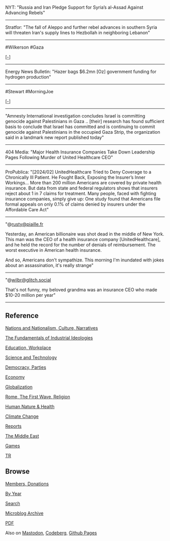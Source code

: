 
NYT: "Russia and Iran Pledge Support for Syria’s al-Assad Against
Advancing Rebels"

---

Stratfor: "The fall of Aleppo and further rebel advances in southern
Syria will threaten Iran's supply lines to Hezbollah in neighboring
Lebanon"

---

\#Wilkerson \#Gaza

[[-]](https://youtu.be/OdU_egbDv8c?t=1863)

---

Energy News Bulletin: "Hazer bags $6.2mn [Oz] government funding for
hydrogen production"

---

\#Stewart \#MorningJoe

[[-]](https://www.youtube.com/embed/HNcmo-K5Xsg?start=627&end=665)

---

"Amnesty International investigation concludes Israel is committing
genocide against Palestinians in Gaza .. [their] research has found
sufficient basis to conclude that Israel has committed and is
continuing to commit genocide against Palestinians in the occupied
Gaza Strip, the organization said in a landmark new report published
today"

---

404 Media: "Major Health Insurance Companies Take Down Leadership
Pages Following Murder of United Healthcare CEO"

---

ProPublica: "[2024/02] UnitedHealthcare Tried to Deny Coverage to a
Chronically Ill Patient. He Fought Back, Exposing the Insurer’s Inner
Workings...  More than 200 million Americans are covered by private
health insurance. But data from state and federal regulators shows
that insurers reject about 1 in 7 claims for treatment. Many people,
faced with fighting insurance companies, simply give up: One study
found that Americans file formal appeals on only 0.1% of claims denied
by insurers under the Affordable Care Act"

---

"@rusty@piaille.fr

Yesterday, an American billionaire was shot dead in the middle of New
York. This man was the CEO of a health insurance company
[UnitedHealthcare], and he held the record for the number of denials
of reimbursement. The worst executive in American health insurance.

And so, Americans don't sympathize. This morning I'm inundated with
jokes about an assassination, it's really strange"

---

"@wilbr@glitch.social

That's not funny, my beloved grandma was an insurance CEO who made
$10-20 million per year"

---

## Reference

[Nations and Nationalism, Culture, Narratives](0119/2013/02/nations-and-nationalism.html)

[The Fundamentals of Industrial Ideologies](0119/2011/04/fundamentals-of-industrial-ideologies.html)

[Education, Workplace](0119/2017/09/education-workplace.html)

[Science and Technology](0119/2018/09/science-technology.html)

[Democracy, Parties](0119/2016/11/democracy.html)

[Economy](2021/01/economy.html)

[Globalization](0119/2018/09/globalization.html)

[Rome, The First Wave, Religion](0119/2017/12/rome.html)

[Human Nature & Health](2020/07/human-nature.html)

[Climate Change](2022/01/climate.html)

[Reports](2021/01/reports.html)

[The Middle East](0119/2019/07/middleeast.html)

[Games](2024/06/games.html)

[TR](../tr/index.html)

## Browse

[Members, Donations](2022/08/members.html)

[By Year](years.html)

[Search](https://muratk5n.github.io/thirdwave/en/search.html)

[Microblog Archive](mbl/index.html)

[PDF](https://www.dropbox.com/scl/fi/8kl0sla1booo83zeb28dn/tw-all.pdf?rlkey=p9r319p8jbzak5du3dasju05y&st=28wknfsp&raw=1)

Also on 
[Mastodon](https://fosstodon.org/@muratk5n),
[Codeberg](https://muratk5n.codeberg.page/en/),
[Github Pages](https://muratk5n.github.io/thirdwave/en/)
